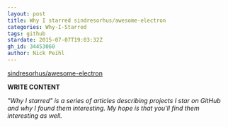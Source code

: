 ```yaml
---
layout: post
title: Why I starred sindresorhus/awesome-electron
categories: Why-I-Starred
tags: github
stardate: 2015-07-07T19:03:32Z
gh_id: 34453060
author: Nick Peihl
---
```


[sindresorhus/awesome-electron](star.repo.html_url)

**WRITE CONTENT**

*"Why I starred" is a series of articles describing projects I star on GitHub and why I found them interesting. My hope is that you'll find them interesting as well.*

